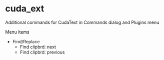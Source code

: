 # cuda_ext
Additional commands for CudaText in Commands dialog and Plugins menu

Menu items

- Find/Replace
	- Find clipbrd: next
	- Find clipbrd: previous
